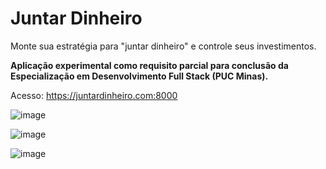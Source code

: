 # Juntar Dinheiro

Monte sua estratégia para "juntar dinheiro" e controle seus investimentos.

**Aplicação experimental como requisito parcial para conclusão da Especialização em Desenvolvimento Full Stack (PUC Minas).**

Acesso: https://juntardinheiro.com:8000


![image](https://github.com/taylorlopes/juntardinheiro/assets/3053197/6319751d-a5ff-43fd-91ce-dc09e9df9733)


![image](https://github.com/taylorlopes/juntardinheiro/assets/3053197/478eb38e-8550-47ed-b772-31f378320956)


![image](https://github.com/taylorlopes/juntardinheiro/assets/3053197/86c509bf-f056-4376-8f08-fa3df545b8dc)

